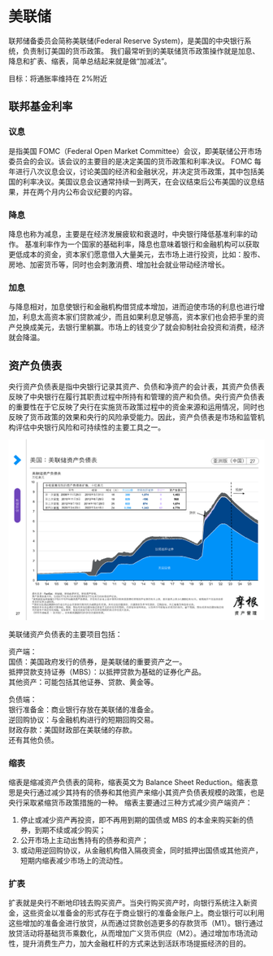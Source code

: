 # 美联储

联邦储备委员会简称美联储(Federal Reserve System)，是美国的中央银行系统，负责制订美国的货币政策。
我们最常听到的美联储货币政策操作就是加息、降息和扩表、缩表，简单总结起来就是做“加减法”。

目标：将通胀率维持在 2%附近

## 联邦基金利率

### 议息

是指美国 FOMC（Federal Open Market Committee）会议，即美联储公开市场委员会的会议。该会议的主要目的是决定美国的货币政策和利率决议。
FOMC 每年进行八次议息会议，讨论美国的经济和金融状况，并决定货币政策，其中包括美国的利率决议。美国议息会议通常持续一到两天，在会议结束后公布美国的议息结果，并在两个月内公布会议纪要的内容。

### 降息

降息也称为减息，主要是在经济发展疲软和衰退时，中央银行降低基准利率的动作。
基准利率作为一个国家的基础利率，降息也意味着银行和金融机构可以获取更低成本的资金，资本家们愿意借入大量美元，去市场上进行投资，比如：股市、房地、加密货币等，同时也会刺激消费、增加社会就业带动经济增长。

### 加息

与降息相对，加息使银行和金融机构借贷成本增加，进而迫使市场的利息也进行增加，利息太高资本家们贷款减少，而且如果利息足够高，资本家们也会把手里的资产兑换成美元，去银行里躺赢。市场上的钱变少了就会抑制社会投资和消费，经济就会降温。

## 资产负债表

央行资产负债表是指中央银行记录其资产、负债和净资产的会计表，其资产负债表反映了中央银行在履行其职责过程中所持有和管理的资产和负债。央行资产负债表的重要性在于它反映了央行在实施货币政策过程中的资金来源和运用情况，同时也反映了货币政策的效果和央行的风险承受能力。因此，资产负债表是市场和监管机构评估中央银行风险和可持续性的主要工具之一。

![1-1.png](./images/1-1.png)

美联储资产负债表的主要项目包括：

资产端：\
国债：美国政府发行的债券，是美联储的重要资产之一。\
抵押贷款支持证券（MBS）：以抵押贷款为基础的证券化产品。\
其他资产：可能包括其他证券、贷款、黄金等。

负债端：\
银行准备金：商业银行存放在美联储的准备金。\
逆回购协议：与金融机构进行的短期回购交易。\
财政存款：美国财政部在美联储的存款。\
还有其他负债。

### 缩表

缩表是缩减资产负债表的简称，缩表英文为 Balance Sheet Reduction。缩表意思是央行通过减少其持有的债券和其他资产来缩小其资产负债表规模的政策，也是央行采取紧缩货币政策措施的一种。
缩表主要通过三种方式减少资产端资产：

1. 停止或减少资产再投资，即不再用到期的国债或 MBS 的本金来购买新的债券，到期不续或减少购买；
2. 公开市场上主动出售持有的债券和资产；
3. 或动用逆回购协议，从金融机构借入隔夜资金，同时抵押出国债或其他资产，短期内缩表减少市场上的流动性。

### 扩表

扩表就是央行不断地印钱去购买资产。当央行购买资产时，向银行系统注入新资金，这些资金以准备金的形式存在于商业银行的准备金账户上。商业银行可以利用这些增加的准备金进行放贷，从而通过贷款创造更多的存款货币（M1）。银行通过放贷活动将基础货币乘数化，从而增加广义货币供应（M2）。通过增加市场流动性，提升消费生产力，加大金融杠杆的方式来达到活跃市场提振经济的目的。
